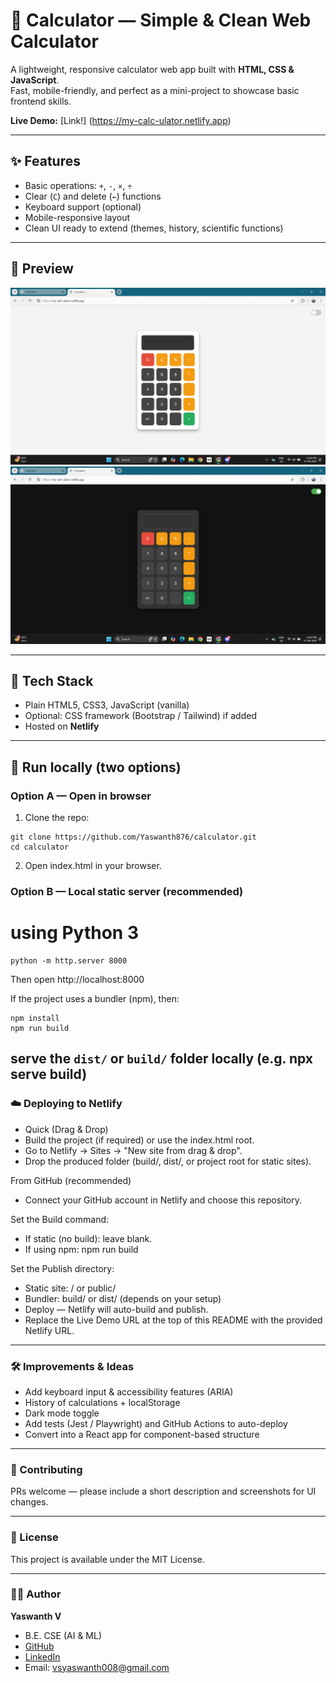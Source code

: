 # 🔢 Calculator — Simple & Clean Web Calculator

A lightweight, responsive calculator web app built with **HTML, CSS & JavaScript**.  
Fast, mobile-friendly, and perfect as a mini-project to showcase basic frontend skills.

**Live Demo:** [Link!] (https://my-calc-ulator.netlify.app)  <!-- replace with your Netlify URL -->

---

## ✨ Features
- Basic operations: `+`, `-`, `×`, `÷`
- Clear (`C`) and delete (`←`) functions
- Keyboard support (optional)
- Mobile-responsive layout
- Clean UI ready to extend (themes, history, scientific functions)

---

## 📸 Preview
![Calculator Screenshot](preview1.png)  <!-- add your screenshot at this path -->
![Calculator Screenshot](preview2.png)

---

## 🧰 Tech Stack
- Plain HTML5, CSS3, JavaScript (vanilla)
- Optional: CSS framework (Bootstrap / Tailwind) if added
- Hosted on **Netlify**

---

## 🚀 Run locally (two options)

### Option A — Open in browser
1. Clone the repo:
```
git clone https://github.com/Yaswanth876/calculator.git
cd calculator
```
2. Open index.html in your browser.

### Option B — Local static server (recommended)
# using Python 3
```
python -m http.server 8000
```
Then open http://localhost:8000


If the project uses a bundler (npm), then:
```
npm install
npm run build
```
serve the `dist/` or `build/` folder locally (e.g. npx serve build)
---

### ☁️ Deploying to Netlify
- Quick (Drag & Drop)
- Build the project (if required) or use the index.html root.
- Go to Netlify → Sites → "New site from drag & drop".
- Drop the produced folder (build/, dist/, or project root for static sites).

From GitHub (recommended)
- Connect your GitHub account in Netlify and choose this repository.

Set the Build command:
- If static (no build): leave blank.
- If using npm: npm run build

Set the Publish directory:
- Static site: / or public/
- Bundler: build/ or dist/ (depends on your setup)
- Deploy — Netlify will auto-build and publish.
- Replace the Live Demo URL at the top of this README with the provided Netlify URL.

---

### 🛠️ Improvements & Ideas

- Add keyboard input & accessibility features (ARIA)
- History of calculations + localStorage
- Dark mode toggle
- Add tests (Jest / Playwright) and GitHub Actions to auto-deploy
- Convert into a React app for component-based structure

---

### 🤝 Contributing

PRs welcome — please include a short description and screenshots for UI changes.

---

### 📄 License

This project is available under the MIT License.

---

### 👨‍💻 Author

**Yaswanth V**
- B.E. CSE (AI & ML)
- [GitHub](https://github.com/Yaswanth876)
- [LinkedIn](www.linkedin.com/in/yaswanthv876)
- Email: vsyaswanth008@gmail.com
